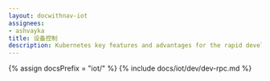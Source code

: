 ```yaml
---
layout: docwithnav-iot
assignees:
- ashvayka
title: 设备控制
description: Kubernetes key features and advantages for the rapid development of IoT projects and applications.
---
```


{% assign docsPrefix = "iot/" %}
{% include docs/iot/dev/dev-rpc.md %}

